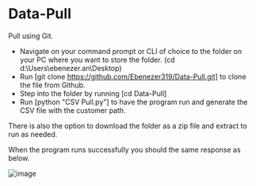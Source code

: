 # Data-Pull

Pull using Git.
- Navigate on your command prompt or CLI of choice to the folder on your PC where you want to store the folder. (cd d:\Users\ebenezer.an\Desktop)
- Run [git clone https://github.com/Ebenezer319/Data-Pull.git] to clone the file from Github.   
- Step into the folder by running [cd Data-Pull]
- Run [python "CSV Pull.py"] to have the program run and generate the CSV file with the customer path. 

There is also the option to download the folder as a zip file and extract to run as needed.

When the program runs successfully you should the same response as below.

![image](https://user-images.githubusercontent.com/42072200/127093481-2c074878-c496-4108-9e38-ed5b5352f3eb.png)
